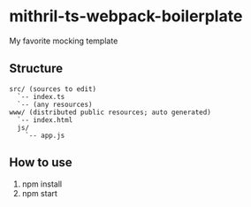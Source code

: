 # mithril-ts-webpack-boilerplate
My favorite mocking template

## Structure
```
src/ (sources to edit)
  `-- index.ts
  `-- (any resources)
www/ (distributed public resources; auto generated)
  `-- index.html
  js/
    `-- app.js
```

## How to use
1. npm install
1. npm start